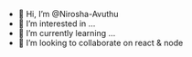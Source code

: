 - 👋 Hi, I’m @Nirosha-Avuthu
- 👀 I’m interested in ...
- 🌱 I’m currently learning ...
- 💞️ I’m looking to collaborate on react & node

<!---
Nirosha-Avuthu/Nirosha-Avuthu is a ✨ special ✨ repository because its `README.md` (this file) appears on your GitHub profile.
You can click the Preview link to take a look at your changes.
--->
